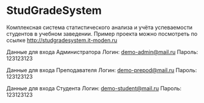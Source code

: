 # StudGradeSystem
Комплексная система статистического анализа и учёта успеваемости студентов в учебном заведении.
Пример проекта можно посмотреть по ссылке http://studgradesystem.it-moden.ru

Данные для входа Администратора
  Логин: demo-admin@mail.ru
  Пароль: 123123123
  
Данные для входа Преподавателя
  Логин: demo-prepod@mail.ru
  Пароль: 123123123
  
Данные для входа Студента
  Логин: demo-student@mail.ru
  Пароль: 123123123
